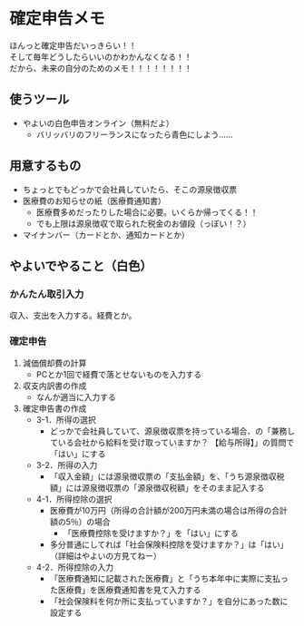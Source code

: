 # 確定申告メモ
ほんっと確定申告だいっきらい！！  
そして毎年どうしたらいいのかわかんなくなる！！  
だから、未来の自分のためのメモ！！！！！！！！  

## 使うツール
- やよいの白色申告オンライン（無料だよ）
    - バリッバリのフリーランスになったら青色にしよう……

## 用意するもの
- ちょっとでもどっかで会社員していたら、そこの源泉徴収票
- 医療費のお知らせの紙（医療費通知書）
    - 医療費多めだったりした場合に必要。いくらか帰ってくる！！
    - でも上限は源泉徴収で取られた税金のお値段（っぽい！？）
- マイナンバー（カードとか、通知カードとか）

## やよいでやること（白色）
### かんたん取引入力
収入、支出を入力する。経費とか。

### 確定申告
1. 減価償却費の計算
    - PCとか1回で経費で落とせないものを入力する
2. 収支内訳書の作成
    - なんか適当に入力する
3. 確定申告書の作成
    - 3-1．所得の選択
        - どっかで会社員していて、源泉徴収票を持っている場合、の「兼務している会社から給料を受け取っていますか？ 【給与所得】」の質問で「はい」にする
    - 3-2．所得の入力
        - 「収入金額」には源泉徴収票の「支払金額」を、「うち源泉徴収税額」には源泉徴収票の「源泉徴収税額」をそのまま記入する
    - 4-1．所得控除の選択
        - 医療費が10万円（所得の合計額が200万円未満の場合は所得の合計額の5％）の場合
            - 「医療費控除を受けますか？」を「はい」にする
        - 多分普通にしてれば「社会保険料控除を受けますか？」は「はい」（詳細はやよいの方見てねー）
    - 4-2．所得控除の入力
        - 「医療費通知に記載された医療費」と「うち本年中に実際に支払った医療費」を医療費通知書を見て入力する
        - 「社会保険料を何か所に支払っていますか？」を自分にあった数に設定する
